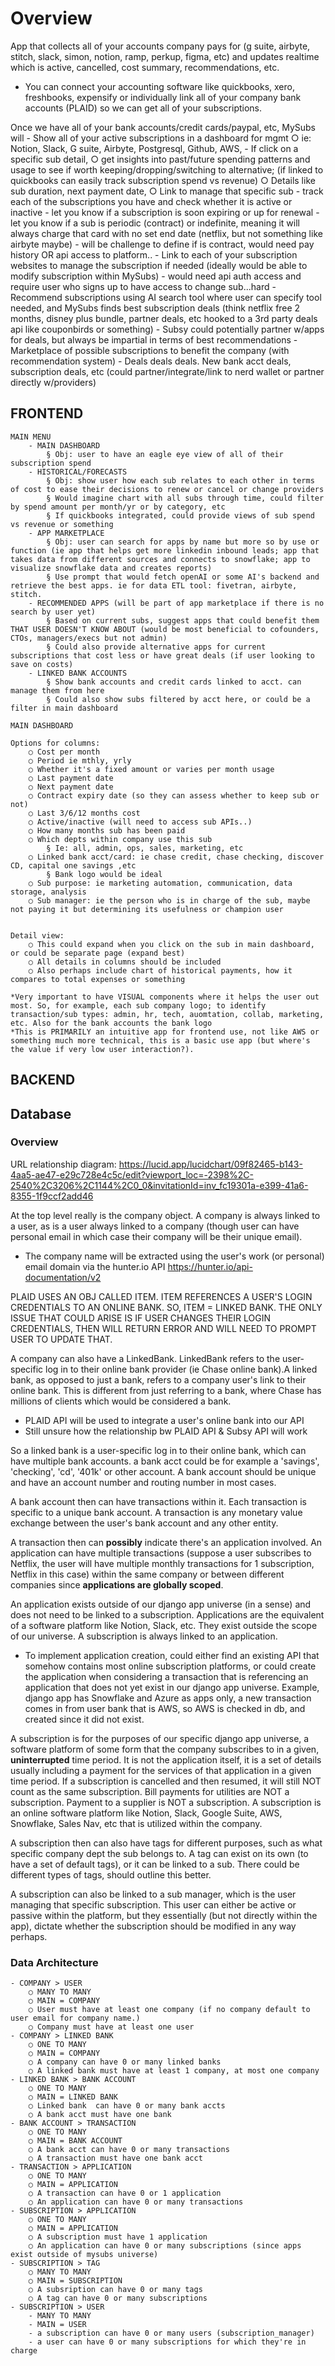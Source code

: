 # Overview

App that collects all of your accounts company pays for (g suite, airbyte, stitch, slack, simon, notion, ramp, perkup, figma, etc) and updates realtime which is active, cancelled, cost summary, recommendations, etc.
- You can connect your accounting software like quickbooks, xero, freshbooks, expensify or individually link all of your company bank accounts (PLAID) so we can get all of your subscriptions.

Once we have all of your bank accounts/credit cards/paypal, etc, MySubs will
    - Show all of your active subscriptions in a dashboard for mgmt
        ○ ie: Notion, Slack, G suite, Airbyte, Postgresql, Github, AWS,
    - If click on a specific sub detail,
        ○ get insights into past/future spending patterns and usage to see if worth keeping/dropping/switching to alternative; (if linked to quickbooks can easily track subscription spend vs revenue)
        ○ Details like sub duration, next payment date,
        ○ Link to manage that specific sub
    - track each of the subscriptions you have and check whether it is active or inactive
    - let you know if a subscription is soon expiring or up for renewal
    - let you know if a sub is periodic (contract) or indefinite, meaning it will always charge that card with no set end date (netflix, but not something like airbyte maybe)
      - will be challenge to define if is contract, would need pay history OR api access to platform..
    - Link to each of your subscription websites to manage the subscription if needed (ideally would be able to modify subscription within MySubs)
      - would need api auth access and require user who signs up to have access to change sub...hard
    - Recommend subscriptions using AI search tool where user can specify tool needed, and MySubs finds best subscription deals (think netflix free 2 months, disney plus bundle, partner deals, etc hooked to a 3rd party deals api like couponbirds or something)
      - Subsy could potentially partner w/apps for deals, but always be impartial in terms of best recommendations
    - Marketplace of possible subscriptions to benefit the company (with recommendation system)
    - Deals deals deals. New bank acct deals, subscription deals, etc (could partner/integrate/link to nerd wallet or partner directly w/providers)

## FRONTEND

    MAIN MENU
        - MAIN DASHBOARD
            § Obj: user to have an eagle eye view of all of their subscription spend
        - HISTORICAL/FORECASTS
            § Obj: show user how each sub relates to each other in terms of cost to ease their decisions to renew or cancel or change providers
            § Would imagine chart with all subs through time, could filter by spend amount per month/yr or by category, etc
            § If quickbooks integrated, could provide views of sub spend vs revenue or something
        - APP MARKETPLACE
            § Obj: user can search for apps by name but more so by use or function (ie app that helps get more linkedin inbound leads; app that takes data from different sources and connects to snowflake; app to visualize snowflake data and creates reports)
            § Use prompt that would fetch openAI or some AI's backend and retrieve the best apps. ie for data ETL tool: fivetran, airbyte, stitch.
        - RECOMMENDED APPS (will be part of app marketplace if there is no search by user yet)
            § Based on current subs, suggest apps that could benefit them THAT USER DOESN'T KNOW ABOUT (would be most beneficial to cofounders, CTOs, managers/execs but not admin)
            § Could also provide alternative apps for current subscriptions that cost less or have great deals (if user looking to save on costs)
        - LINKED BANK ACCOUNTS
            § Show bank accounts and credit cards linked to acct. can manage them from here
            § Could also show subs filtered by acct here, or could be a filter in main dashboard

    MAIN DASHBOARD

    Options for columns:
        ○ Cost per month
        ○ Period ie mthly, yrly
        ○ Whether it's a fixed amount or varies per month usage
        ○ Last payment date
        ○ Next payment date
        ○ Contract expiry date (so they can assess whether to keep sub or not)
        ○ Last 3/6/12 months cost
        ○ Active/inactive (will need to access sub APIs..)
        ○ How many months sub has been paid
        ○ Which depts within company use this sub
            § Ie: all, admin, ops, sales, marketing, etc
        ○ Linked bank acct/card: ie chase credit, chase checking, discover CD, capital one savings ,etc
            § Bank logo would be ideal
        ○ Sub purpose: ie marketing automation, communication, data storage, analysis
        ○ Sub manager: ie the person who is in charge of the sub, maybe not paying it but determining its usefulness or champion user


    Detail view:
        ○ This could expand when you click on the sub in main dashboard, or could be separate page (expand best)
        ○ All details in columns should be included
        ○ Also perhaps include chart of historical payments, how it compares to total expenses or something

    *Very important to have VISUAL components where it helps the user out most. So, for example, each sub company logo; to identify transaction/sub types: admin, hr, tech, auomtation, collab, marketing, etc. Also for the bank accounts the bank logo
    *This is PRIMARILY an intuitive app for frontend use, not like AWS or something much more technical, this is a basic use app (but where's the value if very low user interaction?).


## BACKEND

## Database

### Overview

URL relationship diagram: https://lucid.app/lucidchart/09f82465-b143-4aa5-ae47-e29c728e4c5c/edit?viewport_loc=-2398%2C-2540%2C3206%2C1144%2C0_0&invitationId=inv_fc19301a-e399-41a6-8355-1f9ccf2add46

At the top level really is the company object. A company is always linked to a user, as is a user always linked to a company (though user can have personal email in which case their company will be their unique email).
  - The company name will be extracted using the user's work (or personal) email domain via the hunter.io API https://hunter.io/api-documentation/v2

PLAID USES AN OBJ CALLED ITEM. ITEM REFERENCES A USER'S LOGIN CREDENTIALS TO AN ONLINE BANK. SO, ITEM = LINKED BANK. THE ONLY ISSUE THAT COULD ARISE IS IF USER CHANGES THEIR LOGIN CREDENTIALS, THEN WILL RETURN ERROR AND WILL NEED TO PROMPT USER TO UPDATE THAT. 

A company can also have a LinkedBank. LinkedBank refers to the user-specific log in to their online bank provider (ie Chase online bank).A linked bank, as opposed to just a bank, refers to a company user's link to their online bank. This is different from just referring to a bank, where Chase has millions of clients which would be considered a bank.
  - PLAID API will be used to integrate a user's online bank into our API
  - Still unsure how the relationship bw PLAID API & Subsy API will work

So a linked bank is a user-specific log in to their online bank, which can have multiple bank accounts. a bank acct could be for example a 'savings', 'checking', 'cd', '401k' or other account. A bank account should be unique and have an account number and routing number in most cases.

A bank account then can have transactions within it. Each transaction is specific to a unique bank account. A transaction is any monetary value exchange between the user's bank account and any other entity.

A transaction then can **possibly** indicate there's an application involved. An application can have multiple transactions (suppose a user subscribes to Netflix, the user will have multiple monthly transactions for 1 subscription, Netflix in this case) within the same company or between different companies since **applications are globally scoped**.

An application exists outside of our django app universe (in a sense) and does not need to be linked to a subscription. Applications are the equivalent of a software platform like Notion, Slack, etc. They exist outside the scope of our universe. A subscription is always linked to an application.
  - To implement application creation, could either find an existing API that somehow contains most online subscription platforms, or could create the application when considering a transaction that is referencing an application that does not yet exist in our django app universe. Example, django app has Snowflake and Azure as apps only, a new transaction comes in from user bank that is AWS, so AWS is checked in db, and created since it did not exist.

A subscription is for the purposes of our specific django app universe, a software platform of some form that the company subscribes to in a given, **uninterrupted** time period. It is not the application itself, it is a set of details usually including a payment for the services of that application in a given time period. If a subscription is cancelled and then resumed, it will still NOT count as the same subscription. Bill payments for utilities are NOT a subscription. Payment to a supplier is NOT a subscription. A subscription is an online software platform like Notion, Slack, Google Suite, AWS, Snowflake, Sales Nav, etc that is utilized within the company.

A subscription then can also have tags for different purposes, such as what specific company dept the sub belongs to. A tag can exist on its own (to have a set of default tags), or it can be linked to a sub. There could be different types of tags, should outline this better.

A subscription can also be linked to a sub manager, which is the user managing that specific subscription. This user can either be active or passive within the platform, but they essentially (but not directly within the app), dictate whether the subscription should be modified in any way perhaps.

### Data Architecture

    - COMPANY > USER
        ○ MANY TO MANY
        ○ MAIN = COMPANY
        ○ User must have at least one company (if no company default to user email for company name.)
        ○ Company must have at least one user
    - COMPANY > LINKED BANK
        ○ ONE TO MANY
        ○ MAIN = COMPANY
        ○ A company can have 0 or many linked banks
        ○ A linked bank must have at least 1 company, at most one company
    - LINKED BANK > BANK ACCOUNT
        ○ ONE TO MANY
        ○ MAIN = LINKED BANK
        ○ Linked bank  can have 0 or many bank accts
        ○ A bank acct must have one bank
    - BANK ACCOUNT > TRANSACTION
        ○ ONE TO MANY
        ○ MAIN = BANK ACCOUNT
        ○ A bank acct can have 0 or many transactions
        ○ A transaction must have one bank acct
    - TRANSACTION > APPLICATION
        ○ ONE TO MANY
        ○ MAIN = APPLICATION
        ○ A transaction can have 0 or 1 application
        ○ An application can have 0 or many transactions
    - SUBSCRIPTION > APPLICATION
        ○ ONE TO MANY
        ○ MAIN = APPLICATION
        ○ A subscription must have 1 application
        ○ An application can have 0 or many subscriptions (since apps exist outside of mysubs universe)
    - SUBSCRIPTION > TAG
        ○ MANY TO MANY
        ○ MAIN = SUBSCRIPTION
        ○ A subsription can have 0 or many tags
        ○ A tag can have 0 or many subscriptions
    - SUBSCRIPTION > USER
        - MANY TO MANY
        - MAIN = USER
        - a subscription can have 0 or many users (subscription_manager)
        - a user can have 0 or many subscriptions for which they're in charge
